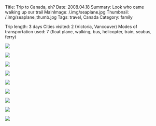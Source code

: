 Title: Trip to Canada, eh?
Date: 2008.04.18
Summary: Look who came walking up our trail
MainImage: /.img/seaplane.jpg
Thumbnail: /.img/seaplane_thumb.jpg
Tags: travel, Canada
Category: family

Trip length: 3 days
Cities visited: 2 (Victoria, Vancouver)
Modes of transportation used: 7 (float plane, walking, bus, helicopter, train, seabus, ferry)

<p><img src="/.img/trips/canada2008/seaplane.jpg" class="smallimg" /></p>

<p><img src="/.img/trips/canada2008/space_needle.jpg" class="smallimg" /></p>

<p><img src="/.img/trips/canada2008/brian_and_michaleen.jpg" class="smallimg" /></p>

<p><img src="/.img/trips/canada2008/gasworks.jpg" class="smallimg" /></p>

<p><img src="/.img/trips/canada2008/craigdarroch_castle2.jpg" class="smallimg" /></p>

<p><img src="/.img/trips/canada2008/lit_up_building.jpg" class="smallimg" /></p>

<p><img src="/.img/trips/canada2008/michaleen_boarding_helicopt.jpg" class="smallimg" /></p>

<p><img src="/.img/trips/canada2008/dedutch.jpg" class="smallimg" /></p>

<p><img src="/.img/trips/canada2008/tree_walk.jpg" class="smallimg" /></p>
